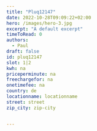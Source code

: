 ```yaml
---
title: "Pluq12147"
date: 2022-10-28T09:09:22+02:00
hero: /images/hero-3.jpg
excerpt: "A default excerpt"
timeToRead: 0
authors:
  - Paul
draft: false
id: pluq12147
slot: 1|2
kwh: na
priceperminute: na
freechargefor: na
onetimefee: na
country: de
locationname: locationname
street: street
zip_city: zip-city


---
```

